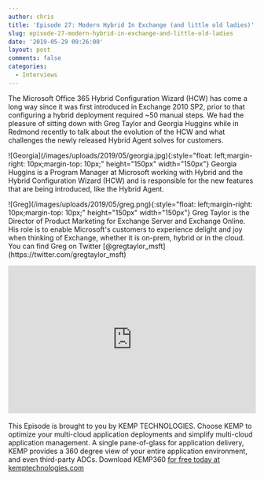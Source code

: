 ```yaml
---
author: chris
title: 'Episode 27: Modern Hybrid In Exchange (and little old ladies)'
slug: episode-27-modern-hybrid-in-exchange-and-little-old-ladies
date: '2019-05-29 09:26:00'
layout: post
comments: false
categories:
  - Interviews
---
```


The Microsoft Office 365 Hybrid Configuration Wizard (HCW) has come a long way since it was first introduced in Exchange 2010 SP2, prior to that configuring a hybrid deployment required ~50 manual steps. We had the pleasure of sitting down with Greg Taylor and Georgia Huggins while in Redmond recently to talk about the evolution of the HCW and what challenges the newly released Hybrid Agent solves for customers.
<p>
![Georgia](/images/uploads/2019/05/georgia.jpg){:style="float: left;margin-right: 10px;margin-top: 10px;" height="150px" width="150px"} Georgia Huggins is a Program Manager at Microsoft working with Hybrid and the Hybrid Configuration Wizard (HCW) and is responsible for the new features that are being introduced, like the Hybrid Agent.</p>
<p>
![Greg](/images/uploads/2019/05/greg.png){:style="float: left;margin-right: 10px;margin-top: 10px;" height="150px" width="150px"} Greg Taylor is the Director of Product Marketing for Exchange Server and Exchange Online. His role is to enable Microsoft's customers to experience delight and joy when thinking of Exchange, whether it is on-prem, hybrid or in the cloud. You can find Greg on Twitter [@gregtaylor_msft](https://twitter.com/gregtaylor_msft)</p>

<p><iframe width="100%" height="300" scrolling="no" frameborder="no" allow="autoplay" src="https://w.soundcloud.com/player/?url=https%3A//api.soundcloud.com/tracks/628470735&color=%23ff5500&auto_play=false&hide_related=false&show_comments=true&show_user=true&show_reposts=false&show_teaser=true&visual=true"></iframe></p>

This Episode is brought to you by KEMP TECHNOLOGIES. Choose KEMP to optimize your multi-cloud application deployments and simplify multi-cloud application management. A single pane-of-glass for application delivery, KEMP provides a 360 degree view of your entire application environment, and even third-party ADCs. Download KEMP360 [for free today at kemptechnologies.com](https://kempte.ch/2MYXjew)
